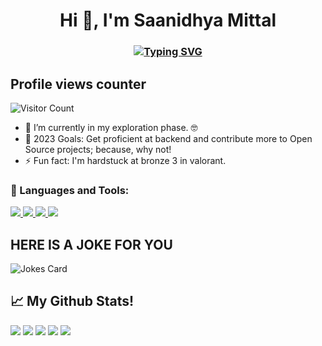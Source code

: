 <h1 align="center">Hi 👋, I'm Saanidhya Mittal</h1> <h3 align="center">

[![Typing SVG](https://readme-typing-svg.herokuapp.com?color=%2336BCF7&size=50&center=true&vCenter=true&width=450&height=150&lines=Saanidhya+Mittal;A+Newbie+Dev;Bot+Gamer)](https://git.io/typing-svg) 

## Profile views counter 
![Visitor Count](https://profile-counter.glitch.me/SaanidhyaM/count.svg) 
- 🔭 I’m currently in my exploration phase. 🤓 
- 🥅 2023 Goals: Get proficient at backend and contribute more to Open Source projects; because, why not! 
- ⚡ Fun fact: I'm hardstuck at bronze 3 in valorant.

<h3 align="left">🔨 Languages and Tools:</h3>
<p align="left">
    <a href="https://www.python.org" target="_blank">
        <img
            src="https://img.shields.io/badge/Python-black?&style=for-the-badge&logo=python"
        />
    </a>
    <a href="https://git-scm.com/" target="_blank">
        <img
            src="https://img.shields.io/badge/Git-black?&style=for-the-badge&logo=git&logoColor=red"
        />
    </a>
    <a href="https://github.com/" target="_blank">
        <img
            src="https://img.shields.io/badge/GitHub-black?&style=for-the-badge&logo=github"
        />
    </a>
    <a href="https://www.open-std.org/jtc1/sc22/wg14/" target="_blank">
        <img
            src="https://img.shields.io/badge/C-black?style=for-the-badge&logo=c&logoColor=white"
        />
    </a>
</p>


## HERE IS A JOKE FOR YOU
 
 ![Jokes Card](https://readme-jokes.vercel.app/api)
 ## 📈 My Github Stats!
 
![](http://github-profile-summary-cards.vercel.app/api/cards/profile-details?username=SaanidhyaM&theme=github_dark)
![](http://github-profile-summary-cards.vercel.app/api/cards/repos-per-language?username=SaanidhyaM&theme=github_dark)
![](http://github-profile-summary-cards.vercel.app/api/cards/most-commit-language?username=SaanidhyaM&theme=github_dark)
![](http://github-profile-summary-cards.vercel.app/api/cards/stats?username=SaanidhyaM&theme=github_dark)
![](http://github-profile-summary-cards.vercel.app/api/cards/productive-time?username=SaanidhyaM&theme=github_dark&utcOffset=8)
